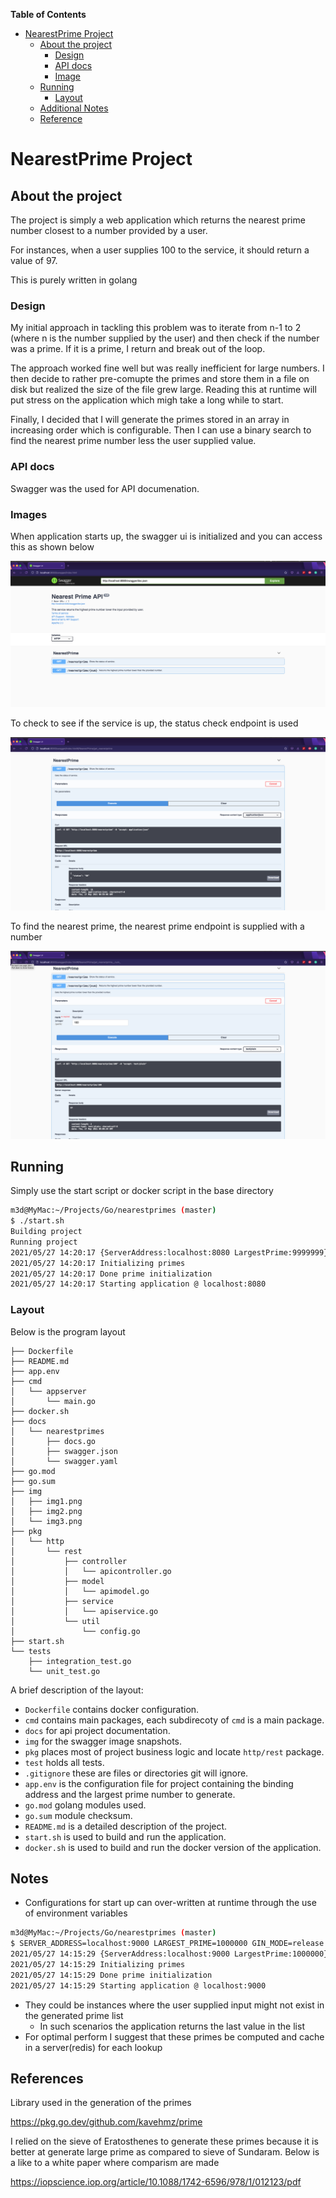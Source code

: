 **Table of Contents**

- [NearestPrime Project](#nearestprime-project)
  - [About the project](#about-the-project)
    - [Design](#design)
    - [API docs](#api-docs)
    - [Image](#images)
  - [Running](#running)
    - [Layout](#layout)
  - [Additional Notes](#notes)
  - [Reference](#reference)

# NearestPrime Project

## About the project

The project is simply a web application which returns the nearest prime number closest to a number
provided by a user.

For instances, when a user supplies 100 to the service, it should return a value of 97.

This is purely written in golang

### Design

My initial approach in tackling this problem was to iterate from n-1 to 2 (where n is the number supplied 
by the user) and then check if the number was a prime. If it is a prime, I return and break out of the loop. 

The approach worked fine well but was really inefficient for large numbers. I then decide to rather pre-comupte 
the primes and store them in a file on disk but realized the size of the file grew large. Reading this at runtime 
will put stress on the application which migh take a long while to start.

Finally, I decided that I will generate the primes stored in an array in increasing order which is configurable. 
Then I can use a binary search to find the nearest prime number less the user supplied value.

### API docs

Swagger was the used for API documenation.

### Images

When application starts up, the swagger ui is initialized and you can access this as shown below

![](/img/img1.png?raw=true "Default Page")

To check to see if the service is up, the status check endpoint is used

![](/img/img2.png?raw=true "Server status")

To find the nearest prime, the nearest prime endpoint is supplied with a number

![](/img/img3.png?raw=true "Finding the neareset prime")


## Running

Simply use the start script or docker script in the base directory

```bash
m3d@MyMac:~/Projects/Go/nearestprimes (master)  
$ ./start.sh 
Building project
Running project
2021/05/27 14:20:17 {ServerAddress:localhost:8080 LargestPrime:9999999}
2021/05/27 14:20:17 Initializing primes
2021/05/27 14:20:17 Done prime initialization
2021/05/27 14:20:17 Starting application @ localhost:8080
```

### Layout

Below is the program layout

```tree
├── Dockerfile
├── README.md
├── app.env
├── cmd
│   └── appserver
│       └── main.go
├── docker.sh
├── docs
│   └── nearestprimes
│       ├── docs.go
│       ├── swagger.json
│       └── swagger.yaml
├── go.mod
├── go.sum
├── img
│   ├── img1.png
│   ├── img2.png
│   └── img3.png
├── pkg
│   └── http
│       └── rest
│           ├── controller
│           │   └── apicontroller.go
│           ├── model
│           │   └── apimodel.go
│           ├── service
│           │   └── apiservice.go
│           └── util
│               └── config.go
├── start.sh
└── tests
    ├── integration_test.go
    └── unit_test.go
```

A brief description of the layout:

* `Dockerfile` contains docker configuration.
* `cmd` contains main packages, each subdirecoty of `cmd` is a main package.
* `docs` for api project documentation.
* `img` for the swagger image snapshots.
* `pkg` places most of project business logic and locate `http/rest` package.
* `test` holds all tests.
* `.gitignore` these are files or directories git will ignore.
* `app.env` is the configuration file for project containing the binding address and the largest prime number to generate.
* `go.mod` golang modules used.
* `go.sum` module checksum.
* `README.md` is a detailed description of the project.
* `start.sh` is used to build and run the application.
* `docker.sh` is used to build and run the docker version of the application.


## Notes
* Configurations for start up can over-written at runtime through the use of environment variables
```bash
m3d@MyMac:~/Projects/Go/nearestprimes (master)  
$ SERVER_ADDRESS=localhost:9000 LARGEST_PRIME=1000000 GIN_MODE=release  ./nearestprime 
2021/05/27 14:15:29 {ServerAddress:localhost:9000 LargestPrime:1000000}
2021/05/27 14:15:29 Initializing primes
2021/05/27 14:15:29 Done prime initialization
2021/05/27 14:15:29 Starting application @ localhost:9000
```
* They could be instances where the user supplied input might not exist in the generated prime list
  * In such scenarios the application returns the last value in the list
* For optimal perform I suggest that these primes be computed and cache in a server(redis) for each lookup

## References

Library used in the generation of the primes

https://pkg.go.dev/github.com/kavehmz/prime


I relied on the sieve of Eratosthenes to generate these primes because it is better at generate large prime as 
compared to sieve of Sundaram. Below is a like to a white paper where comparism are made

https://iopscience.iop.org/article/10.1088/1742-6596/978/1/012123/pdf
